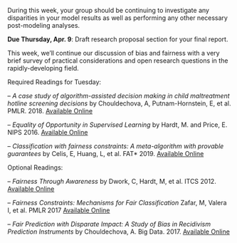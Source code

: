 During this week, your group should be continuing to investigate any
disparities in your model results as well as performing any other
necessary post-modeling analyses. 

**Due Thursday, Apr. 9**: Draft research proposal section for your final report.

This week, we’ll continue our discussion of bias and fairness with a
very brief survey of practical considerations and open research
questions in the rapidly-developing field.

Required Readings for Tuesday:

– *A case study of algorithm-assisted decision making in child maltreatment hotline screening decisions* by Chouldechova, A, Putnam-Hornstein, E, et al. PMLR. 2018. [Available Online](http://proceedings.mlr.press/v81/chouldechova18a/chouldechova18a.pdf)

– *Equality of Opportunity in Supervised Learning* by Hardt, M. and Price, E. NIPS 2016. [Available Online](http://papers.nips.cc/paper/6373-equality-of-opportunity-in-supervised-learning)

– *Classification with fairness constraints: A meta-algorithm with provable guarantees* by Celis, E, Huang, L, et al. FAT\* 2019. [Available Online](https://dl.acm.org/citation.cfm?doid=3287560.3287586)

Optional Readings:

– *Fairness Through Awareness* by Dwork, C, Hardt, M, et al. ITCS 2012. [Available Online](https://dl.acm.org/citation.cfm?id=2090255)

– *Fairness Constraints: Mechanisms for Fair Classification* Zafar, M,
  Valera I, et al. PMLR 2017  [Available Online](http://proceedings.mlr.press/v54/zafar17a.html)

– *Fair Prediction with Disparate Impact: A Study of Bias in Recidivism Prediction Instruments* by Chouldechova, A. Big Data. 2017. [Available Online](https://www.liebertpub.com/doi/10.1089/big.2016.0047)
